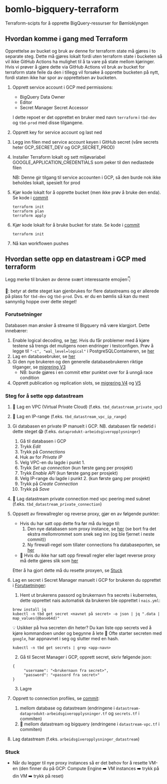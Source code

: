 # bomlo-bigquery-terraform
Terraform-scipts for å opprette BigQuery-ressurser for Bømloklyngen

## Hvordan komme i gang med Terraform
Opprettelse av bucket og bruk av denne for terraform state må gjøres i to separate steg. Dette må gjøres lokalt fordi uten terraform state i bucketen så vil ikke GitHub Actions ha mulighet til å ta vare på state mellom kjøringer. Hvis vi prøver å gjøre dette via GitHub Actions vil bruk av bucket for terraform state feile da den i tillegg vil forsøke å opprette bucketen på nytt, fordi staten ikke har spor av opprettelsen av bucketen.
1. Opprett service account i GCP med permissions:
   * BigQuery Data Owner
   * Editor
   * Secret Manager Secret Accessor
     
   I dette repoet er det opprettet en bruker med navn `terraform` i `tbd-dev` og `tbd-prod` med disse tilgangene.

2. Opprett key for service account og last ned
3. Legg inn filen med service account keyen i GitHub secret (våre secrets heter GCP_SECRET_DEV og GCP_SECRET_PROD)
4. Installer Terraform lokalt og sett miljøvariabel GOOGLE_APPLICATION_CREDENTIALS som peker til den nedlastede filen
    
    NB: Denne gir tilgang til service accounten i GCP, så den burde nok ikke beholdes lokalt, spesielt for prod
5. Kjør kode lokalt for å opprette bucket (men ikke prøv å bruke den enda). Se kode i [commit](https://github.com/navikt/bomlo-bigquery-terraform/commit/3a6b7edb78a29052cd1e1dfae54c5ac3404768f8) 
    ```
    terraform init
    terraform plan
    terraform apply
    ```    
6. Kjør kode lokalt for å bruke bucket for state. Se kode i [commit](https://github.com/navikt/bomlo-bigquery-terraform/commit/42b61393184652e12f2efaf9bb974e7c7cfbeefb)
     ```
    terraform init
    ```   
7. Nå kan workflowen pushes

## Hvordan sette opp en datastream i GCP med terraform

Legg merke til bruken av denne svært interessante emojien👇 

🥇: betyr at dette steget kan gjenbrukes for flere datastreams og er allerede på plass for `tbd-dev` og `tbd-prod`. Dvs. er du en bømlis så kan du mest sannynlig hoppe over dette steget!


### Forutsetninger 
Databasen man ønsker å streame til Bigquery må være klargjort. Dette innebærer:
1. Enable logical decoding, se [her](https://github.com/navikt/helse-dataprodukter/blob/5041c1cfd9fb85fb48ea0de2e3ac3882b4e3d0b6/arbeidsgiveropplysninger/deploy/nais.yml#L37). Hvis du får problemer med å kjøre testene så trengs det muligens noen endringer i testconfigen. Prøv å legge til `"-c", "wal_level=logical"` i PostgreSQLContaineren, se [her](https://github.com/navikt/helse-dataprodukter/blob/3e4245321e3ba5bf8e221b7e7ee8581d864c9d27/arbeidsgiveropplysninger/src/test/kotlin/arbeidsgiveropplysninger/TestDatabase.kt#L18) 
2. Lag en databasebruker, se [her](https://github.com/navikt/helse-dataprodukter/blob/5041c1cfd9fb85fb48ea0de2e3ac3882b4e3d0b6/arbeidsgiveropplysninger/deploy/nais.yml#L35)
3. Gi den nye brukeren og den generelle databasebrukeren riktige tilganger, se [migrering V3](https://github.com/navikt/helse-dataprodukter/blob/main/forstegangsbehandling/src/main/resources/db/migration/V3__datastream_grants.sql)
   * NB: burde gjøres i en commit etter punktet over for å unngå race condition
4. Opprett publication og replication slots, se [migrering V4](https://github.com/navikt/helse-dataprodukter/blob/main/forstegangsbehandling/src/main/resources/db/migration/V4__datastream_publication.sql)
   og [V5](https://github.com/navikt/helse-dataprodukter/blob/main/forstegangsbehandling/src/main/resources/db/migration/V5__datastream_replication.sql)


### Steg for å sette opp datastream

1. 🥇 Lag en VPC (Virtual Private Cloud) (f.eks. `tbd_datastream_private_vpc`)
2. 🥇 Lag en IP-range (f.eks. `tbd_datastream_vpc_ip_range`)
3. Gi databasen en private IP manuelt i GCP. NB. databasen får nedetid i dette steget 😱 (f.eks. `dataprodukt-arbeidsgiveropplysninger`)
   1. Gå til databasen i GCP
   2. Trykk _Edit_
   3. Trykk på _Connections_
   4. Huk av for _Private IP_
   5. Velg VPC-en du lagde i punkt 1.
   6. Trykk _Set up connection_ (kun første gang per prosjekt)
   7. Trykk _Enable API_ (kun første gang per prosjekt)
   8. Velg IP-range du lagde i punkt 2. (kun første gang per prosjekt)
   9. Trykk på _Create Connection_
   10. Trykk på _Save_

4. 🥇 Lag datastream private connection med vpc peering med subnet (f.eks. `tbd_datastream_private_connection`)
5. Oppsett av firewallregler og reverse proxy, gjør en av følgende punkter: 
   * Hvis du har satt opp dette fra før må du legge til: 
      1. Den nye databasen som proxy instance, se [her](https://github.com/navikt/bomlo-bigquery-terraform/commit/08af6cda5adfc8ee07e0d13c7a61bcfa7cdcea0f) (se bort fra det ekstra mellomrommet som snek seg inn (og ble fjernet i neste commit))
      2. Ny firewall-regel som tillater connections fra databaseporten, se [her](https://github.com/navikt/bomlo-bigquery-terraform/blob/1349486438d25d890ef5a6a2a8603e1511db5377/prod/datastream-vpc.tf#L41)
   * 🥇 Hvis du ikke har satt opp firewall regler eller laget reverse proxy må dette gjøres slik som [her](https://github.com/navikt/bomlo-bigquery-terraform/commit/08f5d25cd1956cd686874247b51608031c979f85)

    Etter å ha gjort dette må du resette proxyen, se [Stuck](#stuck)

6. Lag en secret i Secret Manager manuelt i GCP for brukeren du opprettet i [Forutsetninger](#Forutsetninger):  
   1. Hent ut brukerens passord og brukernavn fra secrets i kubernetes, dette opprettet nais automatisk da brukeren ble opprettet i `nais.yml`:
   ```
   brew install jq
   kubectl -n tbd get secret <navnet på secret> -o json | jq ".data | map_values(@base64d)"
   ```

   💡 Usikker på hva secreten din heter? Du kan liste opp secrets ved å kjøre kommandoen under og begynne å lete 🔎 Ofte starter secreten med `google`, har appnavnet i seg og slutter med en hash. 
    ```
    kubectl -n tbd get secrets | grep <app-navn>
    ```
   2. Gå til Secret Manager i GCP, opprett secret, skriv følgende json: 
   ```
   {
        "username": "<brukernavn fra secret>",
        "password": "<passord fra secret>"
   }
   ```
   3. Lagre 
7. Opprett to connection profiles, se [commit](https://github.com/navikt/bomlo-bigquery-terraform/commit/6af1542dce45ac541a670e1f07bcd3a25e98f13d): 
   1. mellom database og datastream (endringene i `datastream-dataprodukt-arbeidsgiveropplysninger.tf` og `secrets.tf` i commiten)
   2. 🥇 mellom datastream og bigquery (endringene i `datastream-vpc.tf` i commiten)
8. Lag datastream (f.eks. `arbeidsgiveropplysninger_datastream`)


### Stuck
* Når du legger til nye proxy instances så er det behov for å resette VM-en (den finner du på GCP: Compute Engine ➡️ VM instances ➡️ trykk på din VM ➡️ trykk på reset)
